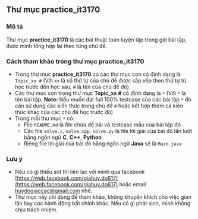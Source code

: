 ## Thư mục practice_it3170

### Mô tả
Thư mục **practice_it3170** là các bài thuật toán luyện tập trong giờ bài tập, được mình tổng hợp lại theo từng chủ đề.
### Cách tham khảo trong thư mục practice_it3170
- Trong thư mục **practice_it3170** có các thư mục con có định dạng là `Topic_xx #` (Với `xx` là số thứ tự của chủ đề được sắp xếp theo thứ tự từ học trước đến học sau, `#` là tên của chủ đề đó)
- Các thư mục con trong thư mục **Topic_xx #** có định dạng là `*` (Với `*` là tên bài tập, **Note:** Nếu muốn đạt full 100% testcase của các bài tập `*` đó cần sử dụng các kiến thức trong chủ đề `#` hoặc kết hợp thêm cả kiến thức khác của các chủ đề học trước đó)
- Trong mỗi thư mục `*` có:
  - File `README.md` là file chứa đề bài và testcase mẫu của bài tập đó
  - Các file `solve.c`, `solve.cpp`, `solve.py` là file lời giải của bài đó lần lượt bằng ngôn ngữ **C**, **C++**, **Python**
  - Riêng file lời giải của bài đó bằng ngôn ngữ **Java** sẽ là `Main.java`
### Lưu ý
- Nếu có gì thiếu sót thì liên lạc với mình qua facebook [https://web.facebook.com/giahuy.do617](https://web.facebook.com/giahuy.do617) hoặc email [huydogiaccac@gmail.com](https://mail.google.com) nhé.
- Thư mục này chỉ dùng để tham khảo, không khuyến khích cho việc gian lận hay các hành động bất chính khác. Nếu có gì phát sinh, mình không chịu trách nhiệm.
